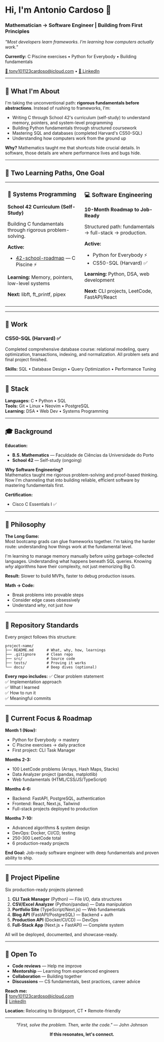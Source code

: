 # Hi, I'm Antonio Cardoso 👋

### Mathematician → Software Engineer | Building from First Principles

*"Most developers learn frameworks. I'm learning how computers actually work."*

**Currently:** C Piscine exercises • Python for Everybody • Building fundamentals

[📧 tony101123cardoso@icloud.com](mailto:tony101123cardoso@icloud.com) • [💼 LinkedIn](your-linkedin-link)

---

## 🎯 What I'm About

I'm taking the unconventional path: **rigorous fundamentals before abstractions**. Instead of rushing to frameworks, I'm:

- Writing C through School 42's curriculum (self-study) to understand memory, pointers, and system-level programming
- Building Python fundamentals through structured coursework
- Mastering SQL and databases (completed Harvard's CS50-SQL)
- Understanding how computers work from the ground up

**Why?** Mathematics taught me that shortcuts hide crucial details. In software, those details are where performance lives and bugs hide.

---

## 🚀 Two Learning Paths, One Goal

<table>
<tr>
<td width="50%" valign="top">

### 🔧 Systems Programming
**School 42 Curriculum (Self-Study)**

Building C fundamentals through rigorous problem-solving.

**Active:**
- [42-school-roadmap](https://github.com/alienmem/42-school-roadmap) — C Piscine ⚡

**Learning:** Memory, pointers, low-level systems

**Next:** libft, ft_printf, pipex

</td>
<td width="50%" valign="top">

### 💻 Software Engineering
**10-Month Roadmap to Job-Ready**

Structured path: fundamentals → full-stack → production.

**Active:**
- Python for Everybody ⚡
- CS50-SQL (Harvard) ✅

**Learning:** Python, DSA, web development

**Next:** CLI projects, LeetCode, FastAPI/React

</td>
</tr>
</table>

---

## 💼 Work

### CS50-SQL (Harvard) ✅
Completed comprehensive database course: relational modeling, query optimization, transactions, indexing, and normalization. All problem sets and final project finished.

**Skills:** SQL • Database Design • Query Optimization • Performance Tuning

---

## 🧰 Stack

**Languages:** C • Python • SQL  
**Tools:** Git • Linux • Neovim • PostgreSQL  
**Learning:** DSA • Web Dev • Systems Programming

---

## 🎓 Background

**Education:**
- **B.S. Mathematics** — Faculdade de Ciências da Universidade do Porto
- **School 42** — Self-study (ongoing)

**Why Software Engineering?**  
Mathematics taught me rigorous problem-solving and proof-based thinking. Now I'm channeling that into building reliable, efficient software by mastering fundamentals first.

**Certification:**
- Cisco C Essentials I ✅

---

## 🧠 Philosophy

**The Long Game:**  
Most bootcamp grads can glue frameworks together. I'm taking the harder route: understanding how things work at the fundamental level.

I'm learning to manage memory manually before using garbage-collected languages. Understanding what happens beneath SQL queries. Knowing *why* algorithms have their complexity, not just memorizing Big O.

**Result:** Slower to build MVPs, faster to debug production issues.

**Math → Code:**  
- Break problems into provable steps
- Consider edge cases obsessively
- Understand *why*, not just *how*

---

## 📂 Repository Standards

Every project follows this structure:

```
project-name/
├── README.md      # What, why, how, learnings
├── .gitignore     # Clean repo
├── src/           # Source code
├── tests/         # Proving it works
└── docs/          # Deep dives (optional)
```

**Every repo includes:**
✅ Clear problem statement  
✅ Implementation approach  
✅ What I learned  
✅ How to run it  
✅ Meaningful commits  

---

## 🌱 Current Focus & Roadmap

**Month 1 (Now):**
- Python for Everybody → mastery
- C Piscine exercises → daily practice
- First project: CLI Task Manager

**Months 2-3:**
- 100 LeetCode problems (Arrays, Hash Maps, Stacks)
- Data Analyzer project (pandas, matplotlib)
- Web fundamentals (HTML/CSS/JS/TypeScript)

**Months 4-6:**
- Backend: FastAPI, PostgreSQL, authentication
- Frontend: React, Next.js, Tailwind
- Full-stack projects deployed to production

**Months 7-10:**
- Advanced algorithms & system design
- DevOps: Docker, CI/CD, testing
- 250-300 LeetCode total
- 6 production-ready projects

**End Goal:** Job-ready software engineer with deep fundamentals and proven ability to ship.

---

## 🚀 Project Pipeline

Six production-ready projects planned:

1. **CLI Task Manager** (Python) — File I/O, data structures
2. **CSV/Excel Analyzer** (Python/pandas) — Data manipulation
3. **Portfolio Site** (TypeScript/Next.js) — Web fundamentals
4. **Blog API** (FastAPI/PostgreSQL) — Backend + auth
5. **Production API** (Docker/CI/CD) — DevOps
6. **Full-Stack App** (Next.js + FastAPI) — Complete system

All will be deployed, documented, and showcase-ready.

---

## 💬 Open To

- **Code reviews** — Help me improve
- **Mentorship** — Learning from experienced engineers
- **Collaboration** — Building together
- **Discussions** — CS fundamentals, best practices, career advice

**Reach me:**  
📧 [tony101123cardoso@icloud.com](mailto:tony101123cardoso@icloud.com)  
💼 [LinkedIn](your-linkedin-link)

**Location:** Relocating to Bridgeport, CT • Remote-friendly

---

<div align="center">

*"First, solve the problem. Then, write the code."* — John Johnson

**If this resonates, let's connect.**

</div>
